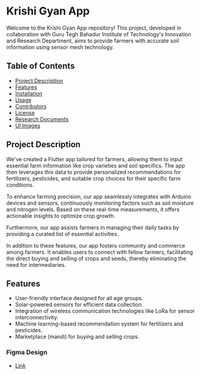 # Krishi Gyan App

Welcome to the Krishi Gyan App repository! This project, developed in collaboration with Guru Tegh Bahadur Institute of Technology's Innovation and Research Department, aims to provide farmers with accurate soil information using sensor mesh technology. 

## Table of Contents
- [Project Description](#project-description)
- [Features](#features)
- [Installation](#installation)
- [Usage](#usage)
- [Contributors](#contributors)
- [License](#license)
- [Research Documents](https://drive.google.com/drive/folders/1a2rbmdTlKD9QQBjYpeb8srNlOeLxOyP9?usp=drive_link)
- [UI Images](#ui-images)

## Project Description
We've created a Flutter app tailored for farmers, allowing them to input essential farm information like crop varieties and soil specifics. The app then leverages this data to provide personalized recommendations for fertilizers, pesticides, and suitable crop choices for their specific farm conditions.

To enhance farming precision, our app seamlessly integrates with Arduino devices and sensors, continuously monitoring factors such as soil moisture and nitrogen levels. Based on these real-time measurements, it offers actionable insights to optimize crop growth.

Furthermore, our app assists farmers in managing their daily tasks by providing a curated list of essential activities.

In addition to these features, our app fosters community and commerce among farmers. It enables users to connect with fellow farmers, facilitating the direct buying and selling of crops and seeds, thereby eliminating the need for intermediaries.

## Features
- User-friendly interface designed for all age groups.
- Solar-powered sensors for efficient data collection.
- Integration of wireless communication technologies like LoRa for sensor interconnectivity.
- Machine learning-based recommendation system for fertilizers and pesticides.
- Marketplace (mandi) for buying and selling crops.
### Figma Design
- [Link](https://www.figma.com/file/5ON04uoPJDb6ePVlz5TyEr/Krishi-Gyan?type=design&node-id=0%3A1&mode=design&t=GOVUxNzoUaxAXuit-1)
